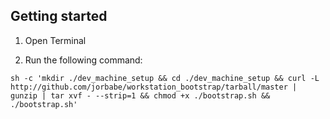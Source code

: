 ## Getting started

1.  Open Terminal

2. Run the following command:

`sh -c 'mkdir ./dev_machine_setup && cd ./dev_machine_setup && curl -L http://github.com/jorbabe/workstation_bootstrap/tarball/master | gunzip | tar xvf - --strip=1 && chmod +x ./bootstrap.sh && ./bootstrap.sh'`